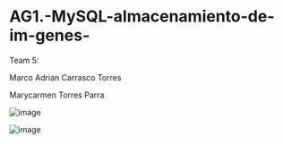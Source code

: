 # AG1.-MySQL-almacenamiento-de-im-genes-


Team 5:


Marco Adrian Carrasco Torres  


Marycarmen Torres Parra

![image](https://github.com/AdriGPlayer/AG1.-MySQL-almacenamiento-de-im-genes-/assets/130609122/ca9f2f8f-3015-4350-8ccc-275a844c15a2)



![image](https://github.com/AdriGPlayer/AG1.-MySQL-almacenamiento-de-im-genes-/assets/130609122/858f9aca-4b96-414c-a511-3fbbb4cb8bfb)
